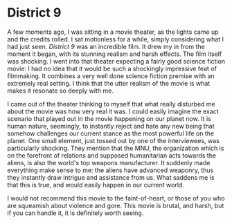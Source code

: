 # District 9 #

A few moments ago, I was sitting in a movie theater, as the lights came up and the credits rolled. I sat motionless for a while, simply considering what I had just seen. *District 9* was an incredible film. It drew my in from the moment it began, with its stunning realism and harsh effects. The film itself was shocking. I went into that theater expecting a fairly good science fiction movie: I had no idea that it would be such a shockingly impressive feat of filmmaking. It combines a very well done science fiction premise with an extremely real setting. I think that the utter realism of the movie is what makes it resonate so deeply with me.

I came out of the theater thinking to myself that what really disturbed me about the movie was how very real it was. I could easily imagine the exact scenario that played out in the movie happening on our planet now. It is human nature, seemingly, to instantly reject and hate any new being that somehow challenges our current stance as the most powerful life on the planet. One small element, just tossed out by one of the interviewees, was particularly shocking. They mention that the MNU, the organization which is on the forefront of relations and supposed humanitarian acts towards the aliens, is also the world's top weapons manufacturer. It suddenly made everything make sense to me: the aliens have advanced weaponry, thus they instantly draw intrigue and assistance from us. What saddens me is that this is true, and would easily happen in our current world.

I would not recommend this movie to the faint-of-heart, or those of you who are squeamish about violence and gore. This movie is brutal, and harsh, but if you can handle it, it is definitely worth seeing.